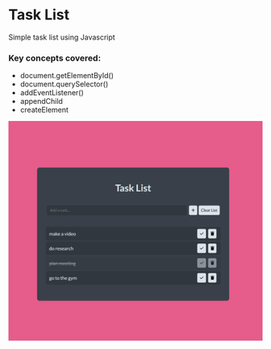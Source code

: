 # Task List
Simple task list using Javascript

### Key concepts covered:

* document.getElementById()
* document.querySelector()
* addEventListener()
* appendChild
* createElement


![This is an image](https://github.com/smelecrinis/todolist/blob/master/img/task-list-1.png)
